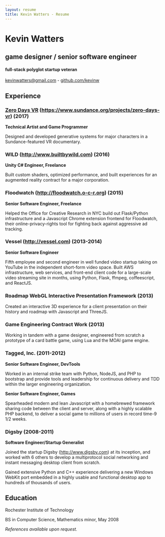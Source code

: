 ```yaml
---
layout: resume
title: Kevin Watters - Resume
---
```


# Kevin Watters

## game designer / senior software engineer

#### full-stack polyglot startup veteran

[kevinwatters@gmail.com](mailto:kevinwatters@gmail.com) - [github.com/kevinw](http://github.com/kevinw)

## Experience

### [Zero Days VR](https://www.sundance.org/projects/zero-days-vr) (https://www.sundance.org/projects/zero-days-vr) (2017)

__Technical Artist and Game Programmer__

Designed and developed generative systems for major characters in a Sundance-featured VR documentary.

### WILD (http://www.builtbywild.com) (2016)

__Unity C# Engineer, Freelance__

Built custom shaders, optimized performance, and built experiences for an augmented reality contract for a major corporation.

### Floodwatch (http://floodwatch.o-c-r.org) (2015)

__Senior Software Engineer, Freelance__

Helped the Office for Creative Research in NYC build out Flask/Python infrastructure and a Javascript Chrome extension frontend for Floodwatch, their online-privacy-rights tool for fighting back against aggressive ad tracking.

### Vessel (http://vessel.com) (2013-2014)

__Senior Software Engineer__

Fifth employee and second engineer in well funded video startup taking on YouTube in the independent short-form video space. Built AWS infrastructure, web services, and front-end client code for a large-scale video streaming site in months, using Python, Flask, ffmpeg, coffeescript, and ReactJS.

### Roadmap WebGL Interactive Presentation Framework (2013)

Created an interactive 3D experience for a client presentation on their history and roadmap with Javascript and ThreeJS.

### Game Engineering Contract Work (2013)

Working in tandem with a game designer, engineered from scratch a prototype of a card battle game, using Lua and the MOAI game engine.

### Tagged, Inc.  (2011-2012)

__Senior Software Engineer, DevTools__

Worked in an internal strike team with Python, NodeJS, and PHP to bootstrap and provide tools and leadership for continuous delivery and TDD within the larger engineering organization.

__Senior Software Engineer, Games__

Spearheaded modern and lean Javascript with a homebrewed framework sharing code between the client and server, along with a highly scalable PHP backend, to deliver a social game to millions of users in record time-9 1/2 weeks.

### Digsby (2008-2011)

__Software Engineer/Startup Generalist__

Joined the startup Digsby (http://www.digsby.com) at its inception, and worked with 6 others to develop a multiprotocol social networking and instant messaging desktop client from scratch.

Gained extensive Python and C++ experience delivering a new Windows WebKit port embedded in a highly usable and functional desktop app to hundreds of thousands of users.

## Education

Rochester Institute of Technology

BS in Computer Science, Mathematics minor, May 2008

*References available upon request.*

